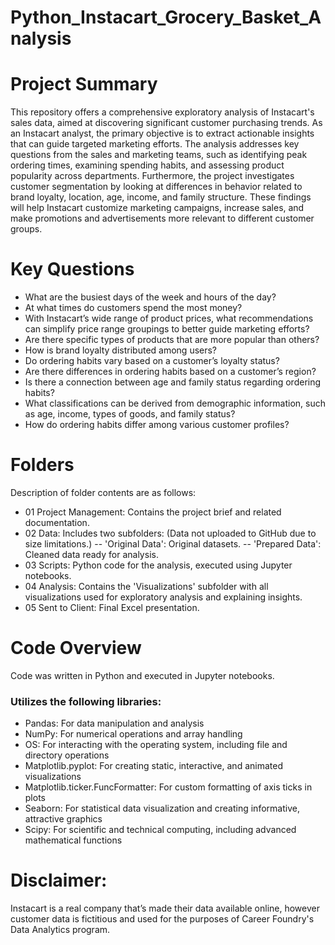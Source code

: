 # Python_Instacart_Grocery_Basket_Analysis
# Project Summary
This repository offers a comprehensive exploratory analysis of Instacart's sales data, aimed at discovering significant customer purchasing trends. As an Instacart analyst, the primary objective is to extract actionable insights that can guide targeted marketing efforts. The analysis addresses key questions from the sales and marketing teams, such as identifying peak ordering times, examining spending habits, and assessing product popularity across departments. Furthermore, the project investigates customer segmentation by looking at differences in behavior related to brand loyalty, location, age, income, and family structure. These findings will help Instacart customize marketing campaigns, increase sales, and make promotions and advertisements more relevant to different customer groups.

# Key Questions
- What are the busiest days of the week and hours of the day?
- At what times do customers spend the most money?
- With Instacart’s wide range of product prices, what recommendations can simplify price range groupings to better guide marketing efforts?
- Are there specific types of products that are more popular than others?
- How is brand loyalty distributed among users?
- Do ordering habits vary based on a customer’s loyalty status?
- Are there differences in ordering habits based on a customer’s region?
- Is there a connection between age and family status regarding ordering habits?
- What classifications can be derived from demographic information, such as age, income, types of goods, and family status?
- How do ordering habits differ among various customer profiles?

# Folders
Description of folder contents are as follows:

- 01 Project Management: Contains the project brief and related documentation.
- 02 Data: Includes two subfolders: (Data not uploaded to GitHub due to size limitations.)
-- 'Original Data': Original datasets.
-- 'Prepared Data': Cleaned data ready for analysis.
- 03 Scripts: Python code for the analysis, executed using Jupyter notebooks.
- 04 Analysis: Contains the 'Visualizations' subfolder with all visualizations used for exploratory analysis and explaining insights.
- 05 Sent to Client: Final Excel presentation.

# Code Overview
Code was written in Python and executed in Jupyter notebooks.

### Utilizes the following libraries:
- Pandas: For data manipulation and analysis
- NumPy: For numerical operations and array handling
- OS: For interacting with the operating system, including file and directory operations
- Matplotlib.pyplot: For creating static, interactive, and animated visualizations
- Matplotlib.ticker.FuncFormatter: For custom formatting of axis ticks in plots
- Seaborn: For statistical data visualization and creating informative, attractive graphics
- Scipy: For scientific and technical computing, including advanced mathematical functions

# Disclaimer:
Instacart is a real company that’s made their data available online, however customer data is fictitious and used for the purposes of Career Foundry's Data Analytics program.
